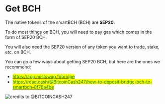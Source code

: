 # Get BCH

The native tokens of the smartBCH (BCH) are **SEP20**.

To do most things on BCH, you will need to pay gas which comes in the form of SEP20 BCH.

You will also need the SEP20 version of any token you want to trade, stake, etc. on BCH.

You can go a few ways about getting SEP20 BCH, but here are the ones we recommend:

* [<mark style="color:green;">https://app.mistswap.fi/bridge</mark>](https://app.mistswap.fi/bridge)<mark style="color:green;"></mark>
* [<mark style="color:green;">https://read.cash/@BitcoinCash247/how-to-deposit-bridge-bch-to-smartbch-8f76a4be</mark>](https://read.cash/@BitcoinCash247/how-to-deposit-bridge-bch-to-smartbch-8f76a4be)<mark style="color:green;"></mark>

![credits to @BITCOINCASH247](https://cdn.rcimg.net/BitcoinCash247/0ce0a0b1/f1afb300ee754cb93219a1742cc02c17.png?width=1400)
